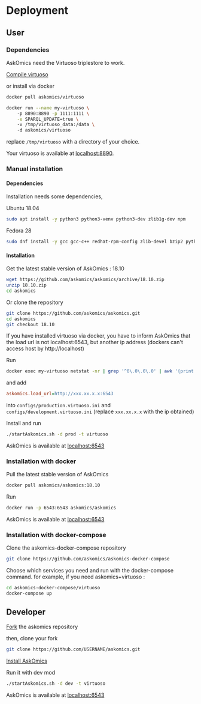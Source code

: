 # Deployment

## User

### Dependencies

AskOmics need the Virtuoso triplestore to work.

[Compile virtuoso](https://github.com/openlink/virtuoso-opensource/blob/develop/7/README)

or install via docker

```bash
docker pull askomics/virtuoso

docker run --name my-virtuoso \                                                                                                                              
    -p 8890:8890 -p 1111:1111 \
    -e SPARQL_UPDATE=true \ 
    -v /tmp/virtuoso_data:/data \         
    -d askomics/virtuoso
```

replace `/tmp/virtuoso` with a directory of your choice.

Your virtuoso is available at [localhost:8890](localhost:8890).

### Manual installation

#### Dependencies

Installation needs some dependencies, 

Ubuntu 18.04

```bash
sudo apt install -y python3 python3-venv python3-dev zlib1g-dev npm
```

Fedora 28

```bash
sudo dnf install -y gcc gcc-c++ redhat-rpm-config zlib-devel bzip2 python3-devel npm
```

#### Installation

Get the latest stable version of AskOmics : 18.10

```bash
wget https://github.com/askomics/askomics/archive/18.10.zip
unzip 18.10.zip
cd askomics
```
Or clone the repository

```bash
git clone https://github.com/askomics/askomics.git
cd askomics
git checkout 18.10
```

If you have installed virtuoso via docker, you have to inform AskOmics that the load url is not localhost:6543, but another ip address (dockers can't access host by http://localhost)

Run

```bash
docker exec my-virtuoso netstat -nr | grep '^0\.0\.0\.0' | awk '{print $2}'
```

and add

```ini
askomics.load_url=http://xxx.xx.x.x:6543
```
into `configs/production.virtuoso.ini` and `configs/development.virtuoso.ini` (replace `xxx.xx.x.x` with the ip obtained)


Install and run

```bash
./startAskomics.sh -d prod -t virtuoso
```

AskOmics is available at [localhost:6543](localhost:6543)


### Installation with docker

Pull the latest stable version of AskOmics

```bash
docker pull askomics/askomics:18.10
```

Run

```bash
docker run -p 6543:6543 askomics/askomics
```

AskOmics is available at [localhost:6543](localhost:6543)

### Installation with docker-compose

Clone the askomics-docker-compose repository

```bash
git clone https://github.com/askomics/askomics-docker-compose
```

Choose which services you need and run with the docker-compose command. for example, if you need askomics+virtuoso :

```bash
cd askomics-docker-compose/virtuoso
docker-compose up
```


## Developer

[Fork](https://help.github.com/articles/fork-a-repo/) the askomics repository

then, clone your fork

```bash
git clone https://github.com/USERNAME/askomics.git
```

[Install AskOmics](#manual-installation)

Run it with dev mod

```bash
./startAskomics.sh -d dev -t virtuoso
```

AskOmics is available at [localhost:6543](localhost:6543)
